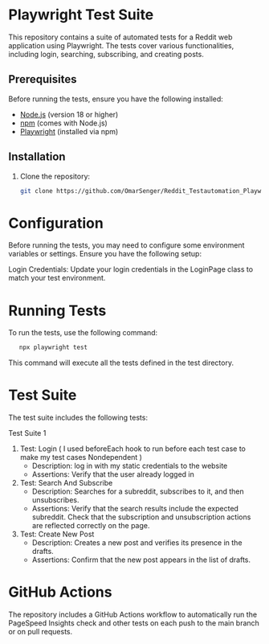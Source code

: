 # Playwright Test Suite

This repository contains a suite of automated tests for a Reddit web application using Playwright. The tests cover various functionalities, including login, searching, subscribing, and creating posts.

## Prerequisites

Before running the tests, ensure you have the following installed:

- [Node.js](https://nodejs.org/) (version 18 or higher)
- [npm](https://www.npmjs.com/) (comes with Node.js)
- [Playwright](https://playwright.dev/) (installed via npm)

## Installation

1. Clone the repository:

   ```bash
   git clone https://github.com/OmarSenger/Reddit_Testautomation_Playwright

# Configuration
Before running the tests, you may need to configure some environment variables or settings. Ensure you have the following setup:

Login Credentials: Update your login credentials in the LoginPage class to match your test environment.

# Running Tests
To run the tests, use the following command:

```bash
   npx playwright test
```
This command will execute all the tests defined in the test directory.

# Test Suite
The test suite includes the following tests:

Test Suite 1
1. Test: Login ( I used beforeEach hook to run before each test case to make my test cases Nondependent )
   - Description: log in with my static credentials to the website
   - Assertions:
     Verify that the user already logged in
3. Test: Search And Subscribe
    - Description: Searches for a subreddit, subscribes to it, and then unsubscribes.
    - Assertions:
    Verify that the search results include the expected subreddit.
    Check that the subscription and unsubscription actions are reflected correctly on the page.
3. Test: Create New Post
    - Description: Creates a new post and verifies its presence in the drafts.
    - Assertions:
    Confirm that the new post appears in the list of drafts.

# GitHub Actions
The repository includes a GitHub Actions workflow to automatically run the PageSpeed Insights check and other tests on each push to the main branch or on pull requests.

